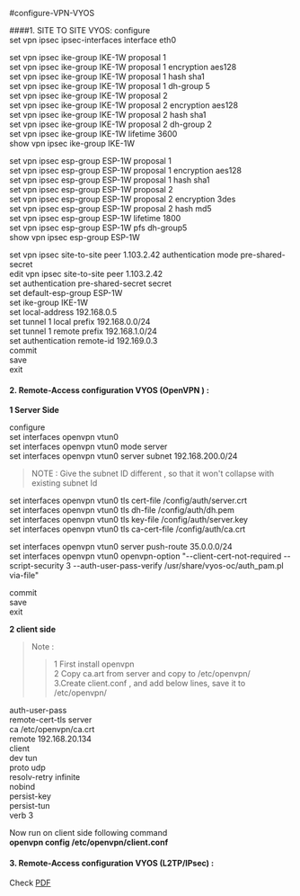 #configure-VPN-VYOS

####1. SITE TO SITE VYOS:
configure           
set vpn ipsec ipsec-interfaces interface eth0              

set vpn ipsec ike-group IKE-1W proposal 1            
set vpn ipsec ike-group IKE-1W proposal 1 encryption aes128             
set vpn ipsec ike-group IKE-1W proposal 1 hash sha1               
set vpn ipsec ike-group IKE-1W proposal 1 dh-group 5              
set vpn ipsec ike-group IKE-1W proposal 2                  
set vpn ipsec ike-group IKE-1W proposal 2 encryption aes128              
set vpn ipsec ike-group IKE-1W proposal 2 hash sha1                 
set vpn ipsec ike-group IKE-1W proposal 2 dh-group 2                     
set vpn ipsec ike-group IKE-1W lifetime 3600              
show vpn ipsec ike-group IKE-1W 

set vpn ipsec esp-group ESP-1W proposal 1             
set vpn ipsec esp-group ESP-1W proposal 1 encryption aes128             
set vpn ipsec esp-group ESP-1W proposal 1 hash sha1                  
set vpn ipsec esp-group ESP-1W proposal 2               
set vpn ipsec esp-group ESP-1W proposal 2 encryption 3des                    
set vpn ipsec esp-group ESP-1W proposal 2 hash md5               
set vpn ipsec esp-group ESP-1W lifetime 1800                       
set vpn ipsec esp-group ESP-1W pfs dh-group5                          
show vpn ipsec esp-group ESP-1W                    

set vpn ipsec site-to-site peer 1.103.2.42 authentication mode pre-shared-secret                       
edit vpn ipsec site-to-site peer 1.103.2.42                
set authentication pre-shared-secret secret                       
set default-esp-group ESP-1W                         
set ike-group IKE-1W                     
set local-address   192.168.0.5                        
set tunnel 1 local prefix 192.168.0.0/24                   
set tunnel 1 remote prefix 192.168.1.0/24                  
set authentication remote-id 192.169.0.3                   
commit                 
save                  
exit                 

#### 2. Remote-Access configuration VYOS (OpenVPN ) :

**1 Server Side**

configure          
set interfaces openvpn vtun0          
set interfaces openvpn vtun0 mode server          
set interfaces openvpn vtun0 server subnet 192.168.200.0/24          
>NOTE : Give the subnet ID different , so that it won't collapse with existing subnet Id     

set interfaces openvpn vtun0 tls cert-file /config/auth/server.crt        
set interfaces openvpn vtun0 tls dh-file /config/auth/dh.pem           
set interfaces openvpn vtun0 tls key-file /config/auth/server.key             
set interfaces openvpn vtun0 tls ca-cert-file /config/auth/ca.crt             

set interfaces openvpn vtun0 server push-route 35.0.0.0/24             
set interfaces openvpn vtun0 openvpn-option "--client-cert-not-required --script-security 3 --auth-user-pass-verify /usr/share/vyos-oc/auth_pam.pl      via-file"            

commit           
save             
exit           

**2 client side**

>Note :             
>> 1 First install openvpn          
2 Copy ca.art from server and copy to /etc/openvpn/          
3.Create client.conf , and add below lines, save it to /etc/openvpn/
     

auth-user-pass                    
remote-cert-tls server             
ca /etc/openvpn/ca.crt              
remote 192.168.20.134             
client            
dev tun               
proto udp              
resolv-retry infinite              
nobind                 
persist-key              
persist-tun               
verb 3              

Now run on client side following command                
**openvpn ­­config /etc/openvpn/client.conf**



#### 3.  Remote-­Access configuration VYOS (L2TP/IPsec) :

Check [PDF](VPNConfigurationonVYOS.pdf)

